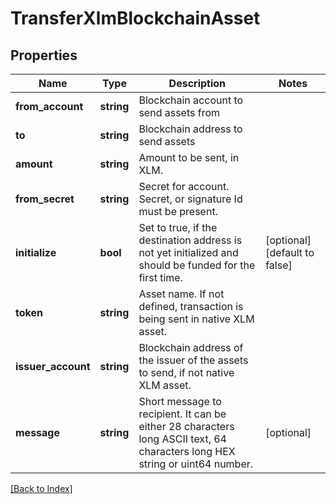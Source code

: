 # TransferXlmBlockchainAsset

## Properties

Name | Type | Description | Notes
------------ | ------------- | ------------- | -------------
**from_account** | **string** | Blockchain account to send assets from |
**to** | **string** | Blockchain address to send assets |
**amount** | **string** | Amount to be sent, in XLM. |
**from_secret** | **string** | Secret for account. Secret, or signature Id must be present. |
**initialize** | **bool** | Set to true, if the destination address is not yet initialized and should be funded for the first time. | [optional] [default to false]
**token** | **string** | Asset name. If not defined, transaction is being sent in native XLM asset. |
**issuer_account** | **string** | Blockchain address of the issuer of the assets to send, if not native XLM asset. |
**message** | **string** | Short message to recipient. It can be either 28 characters long ASCII text, 64 characters long HEX string or uint64 number. | [optional]

[[Back to Index]](../index.md)
